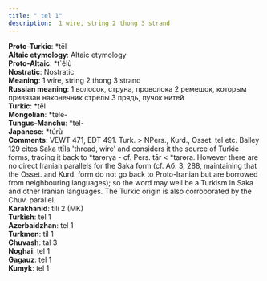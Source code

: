 ```yaml
---
title: " tel 1"
description:  1 wire, string 2 thong 3 strand
---
```


<strong>Proto-Turkic</strong>:  *tēl<br>
<strong>Altaic etymology</strong>:  Altaic etymology<br>
<strong> Proto-Altaic</strong>:  *t`ḗlù<br>
<strong>Nostratic</strong>:  Nostratic<br>
<strong>Meaning</strong>:  1 wire, string 2 thong 3 strand<br>
<strong>Russian meaning</strong>:  1 волосок, струна, проволока 2 ремешок, которым привязан наконечник стрелы 3 прядь, пучок нитей<br>
<strong>Turkic</strong>:  *tēl<br>
<strong>Mongolian</strong>:  *tele-<br>
<strong>Tungus-Manchu</strong>:  *tel-<br>
<strong>Japanese</strong>:  *túrù<br>
<strong>Comments</strong>:  VEWT 471, EDT 491. Turk. > NPers., Kurd., Osset. tel etc. Bailey 129 cites Saka ttīla 'thread, wire' and considers it the source of Turkic forms, tracing it back to *tarɵrya - cf. Pers. tār < *tarɵra. However there are no direct Iranian parallels for the Saka form (cf. Аб. 3, 288, maintaining that the Osset. and Kurd. form do not go back to Proto-Iranian but are borrowed from neighbouring languages); so the word may well be a Turkism in Saka and other Iranian languages. The Turkic origin is also corroborated by the Chuv. parallel.<br>
<strong>Karakhanid</strong>:  tili 2 (MK)<br>
<strong>Turkish</strong>:  tel 1<br>
<strong>Azerbaidzhan</strong>:  tel 1<br>
<strong>Turkmen</strong>:  til 1<br>
<strong>Chuvash</strong>:  tal 3<br>
<strong>Noghai</strong>:  tel 1<br>
<strong>Gagauz</strong>:  tel 1<br>
<strong>Kumyk</strong>:  tel 1<br>


